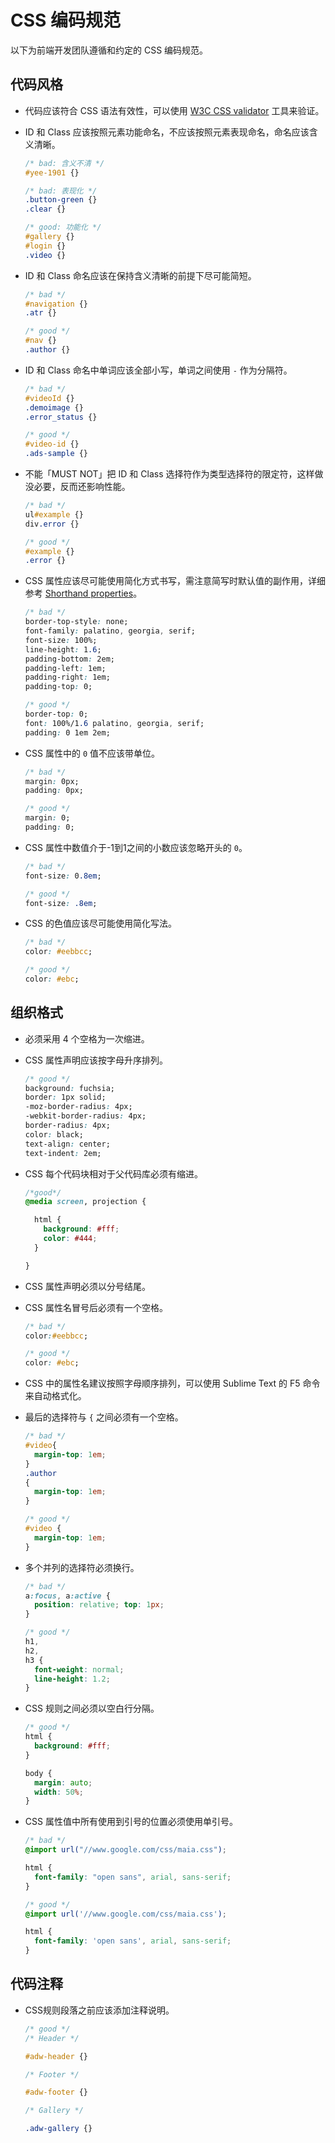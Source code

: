 # CSS 编码规范

以下为前端开发团队遵循和约定的 CSS 编码规范。

## 代码风格

* 代码应该符合 CSS 语法有效性，可以使用 [W3C CSS validator](http://jigsaw.w3.org/css-validator/validator.html.zh-cn) 工具来验证。

* ID 和 Class 应该按照元素功能命名，不应该按照元素表现命名，命名应该含义清晰。

    ```css
    /* bad: 含义不清 */
    #yee-1901 {}

    /* bad: 表现化 */
    .button-green {}
    .clear {}

    /* good: 功能化 */
    #gallery {}
    #login {}
    .video {}
    ```

* ID 和 Class 命名应该在保持含义清晰的前提下尽可能简短。

    ```css
    /* bad */
    #navigation {}
    .atr {}

    /* good */
    #nav {}
    .author {}
    ```

* ID 和 Class 命名中单词应该全部小写，单词之间使用 `-` 作为分隔符。

    ```css
    /* bad */
    #videoId {}
    .demoimage {}
    .error_status {}

    /* good */
    #video-id {}
    .ads-sample {}
    ```

* 不能「MUST NOT」把 ID 和 Class 选择符作为类型选择符的限定符，这样做没必要，反而还影响性能。

    ```css
    /* bad */
    ul#example {}
    div.error {}

    /* good */
    #example {}
    .error {}
    ```

* CSS 属性应该尽可能使用简化方式书写，需注意简写时默认值的副作用，详细参考 [Shorthand properties](https://developer.mozilla.org/en-US/docs/Web/CSS/Shorthand_properties)。

    ```css
    /* bad */
    border-top-style: none;
    font-family: palatino, georgia, serif;
    font-size: 100%;
    line-height: 1.6;
    padding-bottom: 2em;
    padding-left: 1em;
    padding-right: 1em;
    padding-top: 0;

    /* good */
    border-top: 0;
    font: 100%/1.6 palatino, georgia, serif;
    padding: 0 1em 2em;
    ```

* CSS 属性中的 `0` 值不应该带单位。

    ```css
    /* bad */
    margin: 0px;
    padding: 0px;

    /* good */
    margin: 0;
    padding: 0;
    ```

* CSS 属性中数值介于-1到1之间的小数应该忽略开头的 `0`。

    ```css
    /* bad */
    font-size: 0.8em;

    /* good */
    font-size: .8em;
    ```

* CSS 的色值应该尽可能使用简化写法。

    ```css
    /* bad */
    color: #eebbcc;

    /* good */
    color: #ebc;
    ```


## 组织格式

* 必须采用 4 个空格为一次缩进。

* CSS 属性声明应该按字母升序排列。

    ```css
    /* good */
    background: fuchsia;
    border: 1px solid;
    -moz-border-radius: 4px;
    -webkit-border-radius: 4px;
    border-radius: 4px;
    color: black;
    text-align: center;
    text-indent: 2em;
    ```

* CSS 每个代码块相对于父代码库必须有缩进。

    ```css
    /*good*/
    @media screen, projection {

      html {
        background: #fff;
        color: #444;
      }

    }
    ```

* CSS 属性声明必须以分号结尾。
* CSS 属性名冒号后必须有一个空格。

    ```css
    /* bad */
    color:#eebbcc;

    /* good */
    color: #ebc;
    ```

* CSS 中的属性名建议按照字母顺序排列，可以使用 Sublime Text 的 F5 命令来自动格式化。
* 最后的选择符与 `{` 之间必须有一个空格。

    ```css
    /* bad */
    #video{
      margin-top: 1em;
    }
    .author
    {
      margin-top: 1em;
    }

    /* good */
    #video {
      margin-top: 1em;
    }
    ```

* 多个并列的选择符必须换行。

    ```css
    /* bad */
    a:focus, a:active {
      position: relative; top: 1px;
    }

    /* good */
    h1,
    h2,
    h3 {
      font-weight: normal;
      line-height: 1.2;
    }
    ```

* CSS 规则之间必须以空白行分隔。

    ```css
    /* good */
    html {
      background: #fff;
    }

    body {
      margin: auto;
      width: 50%;
    }
    ```

* CSS 属性值中所有使用到引号的位置必须使用单引号。

    ```css
    /* bad */
    @import url("//www.google.com/css/maia.css");

    html {
      font-family: "open sans", arial, sans-serif;
    }

    /* good */
    @import url('//www.google.com/css/maia.css');

    html {
      font-family: 'open sans', arial, sans-serif;
    }
    ```


## 代码注释

* CSS规则段落之前应该添加注释说明。

    ```css
    /* good */
    /* Header */

    #adw-header {}

    /* Footer */

    #adw-footer {}

    /* Gallery */

    .adw-gallery {}
    ```
